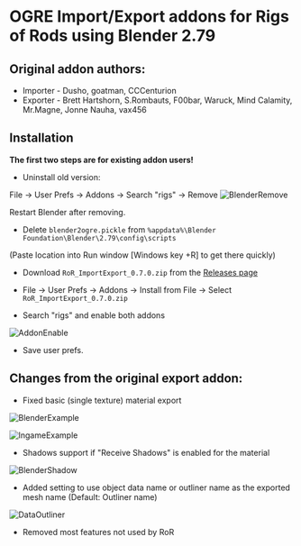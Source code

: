# OGRE Import/Export addons for Rigs of Rods using Blender 2.79

## Original addon authors:
- Importer - Dusho, goatman, CCCenturion
- Exporter - Brett Hartshorn, S.Rombauts, F00bar, Waruck, Mind Calamity, Mr.Magne, Jonne Nauha, vax456

## Installation 

**The first two steps are for existing addon users!**

- Uninstall old version:

File -> User Prefs -> Addons -> Search "rigs" -> Remove 
![BlenderRemove](https://i.imgur.com/pUMWEDV.png)

Restart Blender after removing.

- Delete `blender2ogre.pickle` from `%appdata%\Blender Foundation\Blender\2.79\config\scripts`

(Paste location into Run window [Windows key +R] to get there quickly)

- Download `RoR_ImportExport_0.7.0.zip` from the [Releases page](https://github.com/CuriousMike56/RoROgreAddons/releases)

- File -> User Prefs -> Addons -> Install from File -> Select `RoR_ImportExport_0.7.0.zip`

- Search "rigs" and enable both addons 

![AddonEnable](https://i.imgur.com/S6ELqrT.png)

- Save user prefs.



## Changes from the original export addon:

- Fixed basic (single texture) material export 

![BlenderExample](https://i.imgur.com/0xVCjsK.png)

![IngameExample](https://i.imgur.com/Ei3QFUu.png)

- Shadows support if "Receive Shadows" is enabled for the material

![BlenderShadow](https://i.imgur.com/jmQPxzl.png)

- Added setting to use object data name or outliner name as the exported mesh name 
(Default: Outliner name) 

![DataOutliner](https://i.imgur.com/i0bPvoV.png)

- Removed most features not used by RoR 


